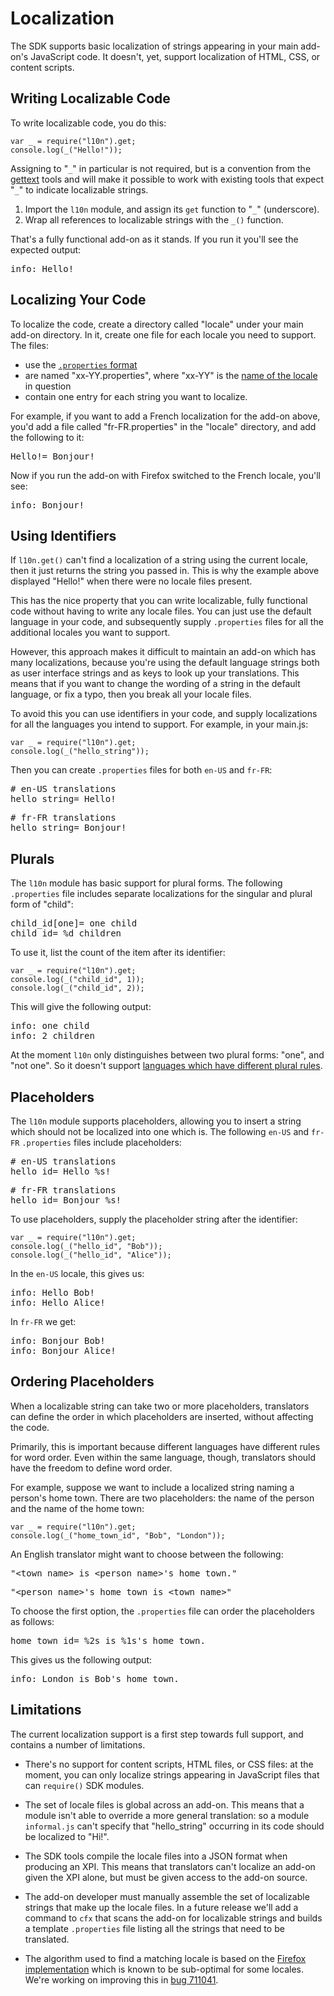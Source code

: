 <!-- This Source Code Form is subject to the terms of the Mozilla Public
   - License, v. 2.0. If a copy of the MPL was not distributed with this
   - file, You can obtain one at http://mozilla.org/MPL/2.0/. -->

# Localization #

The SDK supports basic localization of strings appearing in your
main add-on's JavaScript code. It doesn't, yet, support localization
of HTML, CSS, or content scripts.

## Writing Localizable Code ##

To write localizable code, you do this:

    var _ = require("l10n").get;
    console.log(_("Hello!"));

<span class="aside">Assigning to "`_`" in particular is not required, but
is a convention from the
[gettext](https://www.gnu.org/software/gettext/gettext.html) tools
and will make it possible to work with existing tools that expect "`_`"
to indicate localizable strings.</span>

1. Import the `l10n` module, and assign its `get` function to
"`_`" (underscore).
2. Wrap all references to localizable strings with the `_()`
function.

That's a fully functional add-on as it stands. If you run it
you'll see the expected output:

<pre>
info: Hello!
</pre>

## Localizing Your Code ##

To localize the code, create a directory called "locale" under
your main add-on directory. In it, create one file for each locale
you need to support. The files:

* use the [`.properties` format](http://en.wikipedia.org/wiki/.properties)
* are named "xx-YY.properties", where "xx-YY" is the [name of the locale](https://wiki.mozilla.org/L10n:Locale_Codes) in question
* contain one entry for each string you want to localize.

For example, if you want to add a French localization for the
add-on above, you'd add a file called "fr-FR.properties" in the
"locale" directory, and add the following to it:

<pre>
Hello!= Bonjour!
</pre>

Now if you run the add-on with Firefox switched to the French
locale, you'll see:

<pre>
info: Bonjour!
</pre>

## Using Identifiers ##

If `l10n.get()` can't find a localization of a string using the current
locale, then it just returns the string you passed in. This is why the
example above displayed "Hello!" when there were no locale files present.

This has the nice property that you can write localizable, fully
functional code without having to write any locale files. You can just
use the default language in your code, and subsequently supply
`.properties` files for all the additional locales you want to support.

However, this approach makes it difficult to maintain an add-on which
has many localizations, because you're using the default language strings
both as user interface strings and as keys to look up your translations.
This means that if you want to change the wording of a string in the default
language, or fix a typo, then you break all your locale files.

To avoid this you can use identifiers in your code, and supply
localizations for all the languages you intend to support. For example,
in your main.js:

    var _ = require("l10n").get;
    console.log(_("hello_string"));

Then you can create `.properties` files for both `en-US` and `fr-FR`:

<pre>
# en-US translations
hello_string= Hello!
</pre>

<pre>
# fr-FR translations
hello_string= Bonjour!
</pre>

## Plurals ##

The `l10n` module has basic support for plural forms. The following
`.properties` file includes separate localizations for the singular
and plural form of "child":

<pre>
child_id[one]= one child
child_id= %d children
</pre>

To use it, list the count of the item after its identifier:

    var _ = require("l10n").get;
    console.log(_("child_id", 1));
    console.log(_("child_id", 2));

This will give the following output:

<pre>
info: one child
info: 2 children
</pre>

At the moment `l10n` only distinguishes between two plural forms:
"one", and "not one". So it doesn't support
[languages which have different plural rules](https://developer.mozilla.org/en/Localization_and_Plurals).

## Placeholders ##

The `l10n` module supports placeholders, allowing you to
insert a string which should not be localized into one which is.
The following `en-US` and `fr-FR` `.properties` files include
placeholders:

<pre>
# en-US translations
hello_id= Hello %s!
</pre>

<pre>
# fr-FR translations
hello_id= Bonjour %s!
</pre>

To use placeholders, supply the placeholder string after the identifier:

    var _ = require("l10n").get;
    console.log(_("hello_id", "Bob"));
    console.log(_("hello_id", "Alice"));

In the `en-US` locale, this gives us:

<pre>
info: Hello Bob!
info: Hello Alice!
</pre>

In `fr-FR` we get:

<pre>
info: Bonjour Bob!
info: Bonjour Alice!
</pre>

## Ordering Placeholders ##

When a localizable string can take two or more placeholders, translators
can define the order in which placeholders are inserted, without affecting
the code.

Primarily, this is important because different languages have different
rules for word order. Even within the same language, though, translators
should have the freedom to define word order.

For example, suppose we want to include a localized string naming a
person's home town. There are two placeholders: the name of the person
and the name of the home town:

    var _ = require("l10n").get;
    console.log(_("home_town_id", "Bob", "London"));

An English translator might want to choose between the following:

<pre>
"&lt;town_name> is &lt;person_name>'s home town."
</pre>

<pre>
"&lt;person_name>'s home town is &lt;town_name>"
</pre>

To choose the first option, the `.properties` file can order the
placeholders as follows:

<pre>
home_town_id= %2s is %1s's home town.
</pre>

This gives us the following output:

<pre>
info: London is Bob's home town.
</pre>

## <a name="limitations">Limitations</a> ##

The current localization support is a first step towards full support,
and contains a number of limitations.

* There's no support for content scripts, HTML files, or CSS files: at
the moment, you can only localize strings appearing in JavaScript files
that can `require()` SDK modules.

* The set of locale files is global across an add-on. This means that
a module isn't able to override a more general translation: so a module
`informal.js` can't specify that "hello_string" occurring in its code
should be localized to "Hi!".

* The SDK tools compile the locale files into a JSON format when
producing an XPI. This means that translators can't localize an add-on
given the XPI alone, but must be given access to the add-on source.

* The add-on developer must manually assemble the set of localizable
strings that make up the locale files. In a future release we'll add
a command to `cfx` that scans the add-on for localizable strings and
builds a template `.properties` file listing all the strings that need
to be translated.

* The algorithm used to find a matching locale is based on the
[Firefox implementation](http://mxr.mozilla.org/mozilla-central/source/chrome/src/nsChromeRegistryChrome.cpp#93)
which is known to be sub-optimal for some locales. We're working on
improving this in
[bug 711041](https://bugzilla.mozilla.org/show_bug.cgi?id=711041).
